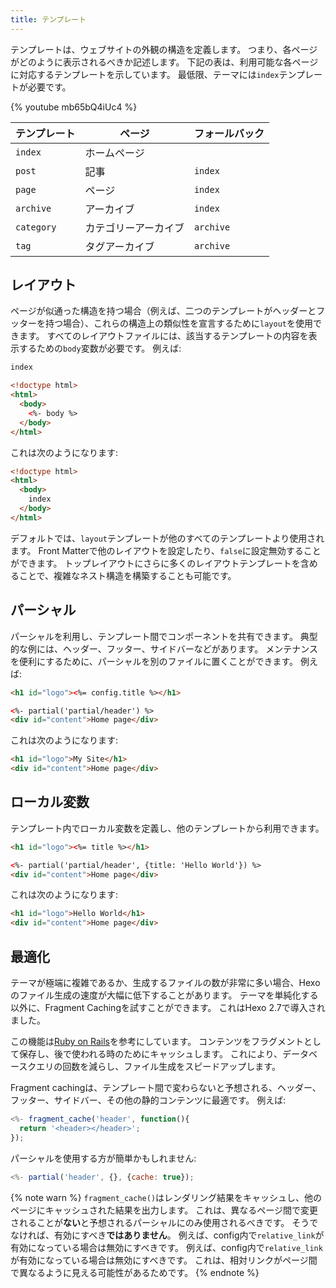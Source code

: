 ```yaml
---
title: テンプレート
---
```


テンプレートは、ウェブサイトの外観の構造を定義します。 つまり、各ページがどのように表示されるべきか記述します。 下記の表は、利用可能な各ページに対応するテンプレートを示しています。 最低限、テーマには`index`テンプレートが必要です。

{% youtube mb65bQ4iUc4 %}

| テンプレート     | ページ        | フォールバック   |
| ---------- | ---------- | --------- |
| `index`    | ホームページ     |           |
| `post`     | 記事         | `index`   |
| `page`     | ページ        | `index`   |
| `archive`  | アーカイブ      | `index`   |
| `category` | カテゴリーアーカイブ | `archive` |
| `tag`      | タグアーカイブ    | `archive` |

## レイアウト

ページが似通った構造を持つ場合（例えば、二つのテンプレートがヘッダーとフッターを持つ場合）、これらの構造上の類似性を宣言するために`layout`を使用できます。 すべてのレイアウトファイルには、該当するテンプレートの内容を表示するための`body`変数が必要です。 例えば:

```html index.ejs
index
```

```html layout.ejs
<!doctype html>
<html>
  <body>
    <%- body %>
  </body>
</html>
```

これは次のようになります:

```html
<!doctype html>
<html>
  <body>
    index
  </body>
</html>
```

デフォルトでは、`layout`テンプレートが他のすべてのテンプレートより使用されます。 Front Matterで他のレイアウトを設定したり、`false`に設定無効することができます。 トップレイアウトにさらに多くのレイアウトテンプレートを含めることで、複雑なネスト構造を構築することも可能です。

## パーシャル

パーシャルを利用し、テンプレート間でコンポーネントを共有できます。 典型的な例には、ヘッダー、フッター、サイドバーなどがあります。 メンテナンスを便利にするために、パーシャルを別のファイルに置くことができます。 例えば:

```html partial/header.ejs
<h1 id="logo"><%= config.title %></h1>
```

```html index.ejs
<%- partial('partial/header') %>
<div id="content">Home page</div>
```

これは次のようになります:

```html
<h1 id="logo">My Site</h1>
<div id="content">Home page</div>
```

## ローカル変数

テンプレート内でローカル変数を定義し、他のテンプレートから利用できます。

```html partial/header.ejs
<h1 id="logo"><%= title %></h1>
```

```html index.ejs
<%- partial('partial/header', {title: 'Hello World'}) %>
<div id="content">Home page</div>
```

これは次のようになります:

```html
<h1 id="logo">Hello World</h1>
<div id="content">Home page</div>
```

## 最適化

テーマが極端に複雑であるか、生成するファイルの数が非常に多い場合、Hexoのファイル生成の速度が大幅に低下することがあります。 テーマを単純化する以外に、Fragment Cachingを試すことができます。 これはHexo 2.7で導入されました。

この機能は[Ruby on Rails](http://guides.rubyonrails.org/caching_with_rails.html#fragment-caching)を参考にしています。 コンテンツをフラグメントとして保存し、後で使われる時のためにキャッシュします。 これにより、データベースクエリの回数を減らし、ファイル生成をスピードアップします。

Fragment cachingは、テンプレート間で変わらないと予想される、ヘッダー、フッター、サイドバー、その他の静的コンテンツに最適です。 例えば:

```js
<%- fragment_cache('header', function(){
  return '<header></header>';
});
```

パーシャルを使用する方が簡単かもしれません:

```js
<%- partial('header', {}, {cache: true});
```

{% note warn %}
`fragment_cache()`はレンダリング結果をキャッシュし、他のページにキャッシュされた結果を出力します。 これは、異なるページ間で変更されることが**ない**と予想されるパーシャルにのみ使用されるべきです。 そうでなければ、有効にすべき**ではありません**。 例えば、config内で`relative_link`が有効になっている場合は無効にすべきです。 例えば、config内で`relative_link`が有効になっている場合は無効にすべきです。 これは、相対リンクがページ間で異なるように見える可能性があるためです。
{% endnote %}
